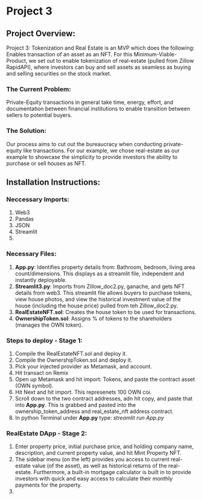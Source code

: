 # Project 3
## Project Overview: 

Project 3: Tokenization and Real Estate is an MVP which does the following: Enables transaction of an asset as an NFT. For this Minimum-Viable-Product, we set out to enable tokenization of real-estate (pulled from Zillow RapidAPI), where investors can buy and sell assets as seamless as buying and selling securities on the stock market. 

### The Current Problem: 
Private-Equity transactions in general take time, energy, effort, and documentation between financial institutions to enable transition between sellers to potential buyers. 

### The Solution: 
Our process aims to cut out the bureaucracy when conducting private-equity like transactions. For our example, we chose real-estate as our example to showcase the simplicity to provide investors the ability to purchase or sell houses as NFT. 

## Installation Instructions:
### Neccessary Imports: 
1. Web3
2. Pandas
3. JSON
4. Streamlit
5. 
### Necessary Files: 
1. **App.py**: Identifies property details from: Bathroom, bedroom, living area count/dimensions. This displays as a streamlit file, independent and instantly deployable. 
2. **Streamlit3.py**: Imports from Zillow_doc2.py, ganache, and gets NFT details from web3. This streamlit file allows buyers to purchase tokens, view house photos, and view the historical investment value of the house (including the house price) pulled from teh Zillow_doc2.py.
3. **RealEstateNFT.sol**: Creates the house token to be used for transactions.
4. **OwnershipToken.sol**: Assigns % of tokens to the shareholders (manages the OWN token). 

### Steps to deploy - Stage 1: 
1. Compile the RealEstateNFT.sol and deploy it. 
2. Compile the OwnershipToken.sol and deploy it.
3. Pick your injected provider as Metamask, and account.
4. Hit transact on Remix
5. Open up Metamask and hit import: Tokens, and paste the contract asset (OWN symbol).
6. Hit Next and hit import. This represenets 100 OWN coi.
7. Scroll down to the two contract addresses, adn hit copy, and paste that into **App.py**. This is grabbed and pasted into the ownership_token_address and real_estate_nft address contract. 
8. In python Terminal under **App.py** type: *streamlit run App.py*
### RealEstate DApp - Stage 2: 
1. Enter property price, initial purchase price, and holding company name, description, and current property value, and hit Mint Property NFT.
2. The sidebar menu (on the left) provides you access to current real-estate value (of the asset), as well as historical returns of the real-estate. Furthermore, a built-in mortgage calculator is built in to provide investors with quick and easy access to calculate their monthly payments for the property.
3. 






